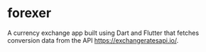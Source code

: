 # forexer
 A currency exchange app built using Dart and Flutter that fetches conversion data from the API https://exchangeratesapi.io/.
